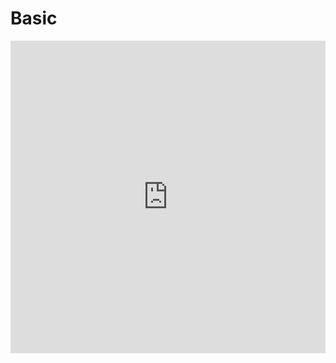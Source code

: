 # Basic

<iframe width="100%" height="500" frameborder="0" src="https://embed.plnkr.co/Sj3sYF?show=src/example.ts,preview"></iframe>

